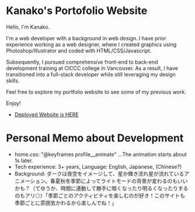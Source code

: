 # Kanako's Portofolio Website

Hello, I'm Kanako.

I'm a web developer with a background in web design. I have prior experience working as a web designer, where I created graphics using Photoshop/Illustrator and coded with HTML/CSS/Javascript.

Subsequently, I pursued comprehensive front-end to back-end development training at CICCC college in Vancouver. As a result, I have transitioned into a full-stack developer while still leveraging my design skills.

Feel free to explore my portfolio website to see some of my previous work. 

Enjoy!

- [Deployed Website is HERE](https://...)


# Personal Memo about Development

- home.css: "@keyframes profile__animate" ...The animation starts about 1s later.
- Tech experience: 3+ years, Language: English, Japanese, (Chinese?)
- Background: ダークは夜空をイメージして、星か輝き流れ星が流れているアニメーション。春夏秋冬季節によってライトモードの背景が変わるのもいいかも？（てゆうか、時間に連動して勝手に暗くなったり明るくなったりするのもアリ◎）「季節ごとのアクティビティを楽しむのが好き！このサイトも季節ごとに雰囲気かわるから楽しんでね！」